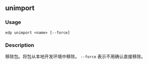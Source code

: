 unimport
---------

### Usage

    edp unimport <name> [--force]

### Description

移除包。将包从本地开发环境中移除。
`--force` 表示不用确认直接移除。